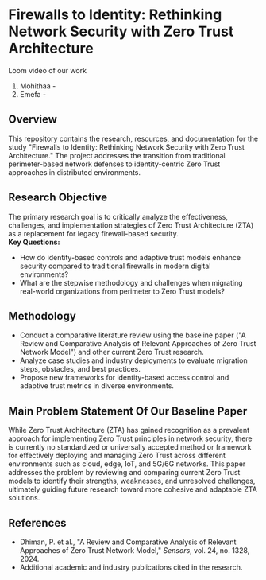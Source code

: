# Firewalls to Identity: Rethinking Network Security with Zero Trust Architecture

Loom video of our work
1. Mohithaa - 
2. Emefa - 

## Overview
This repository contains the research, resources, and documentation for the study "Firewalls to Identity: Rethinking Network Security with Zero Trust Architecture." The project addresses the transition from traditional perimeter-based network defenses to identity-centric Zero Trust approaches in distributed environments.

## Research Objective
The primary research goal is to critically analyze the effectiveness, challenges, and implementation strategies of Zero Trust Architecture (ZTA) as a replacement for legacy firewall-based security.  
**Key Questions:**
- How do identity-based controls and adaptive trust models enhance security compared to traditional firewalls in modern digital environments?
- What are the stepwise methodology and challenges when migrating real-world organizations from perimeter to Zero Trust models?

## Methodology
- Conduct a comparative literature review using the baseline paper ("A Review and Comparative Analysis of Relevant Approaches of Zero Trust Network Model") and other current Zero Trust research.
- Analyze case studies and industry deployments to evaluate migration steps, obstacles, and best practices.
- Propose new frameworks for identity-based access control and adaptive trust metrics in diverse environments.



## Main Problem Statement Of Our Baseline Paper 

While Zero Trust Architecture (ZTA) has gained recognition as a prevalent approach for implementing Zero Trust principles in network security, there is currently no standardized or universally accepted method or framework for effectively deploying and managing Zero Trust across different environments such as cloud, edge, IoT, and 5G/6G networks. 
This paper addresses the problem by reviewing and comparing current Zero Trust models to identify their strengths, weaknesses, and unresolved challenges, ultimately guiding future research toward more cohesive and adaptable ZTA solutions.

## References
- Dhiman, P. et al., "A Review and Comparative Analysis of Relevant Approaches of Zero Trust Network Model," _Sensors_, vol. 24, no. 1328, 2024.
- Additional academic and industry publications cited in the research.

